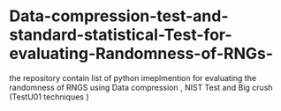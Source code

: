 # Data-compression-test-and-standard-statistical-Test-for-evaluating-Randomness-of-RNGs-
the repository contain list of python imeplmention for evaluating the randomness of RNGS using Data compression , NIST Test and Big crush (TestU01 techniques )
